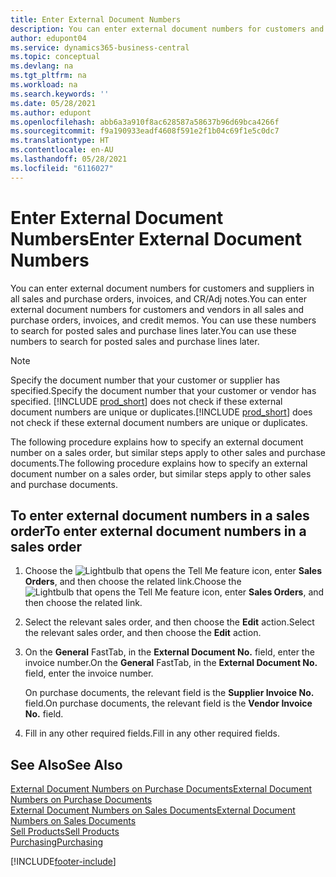 ```yaml
---
title: Enter External Document Numbers
description: You can enter external document numbers for customers and suppliers in all sales and purchase orders, invoices, and CR/Adj notes. You can use these numbers to search for posted sales and purchase lines later.
author: edupont04
ms.service: dynamics365-business-central
ms.topic: conceptual
ms.devlang: na
ms.tgt_pltfrm: na
ms.workload: na
ms.search.keywords: ''
ms.date: 05/28/2021
ms.author: edupont
ms.openlocfilehash: abb6a3a910f8ac628587a58637b96d69bca4266f
ms.sourcegitcommit: f9a190933eadf4608f591e2f1b04c69f1e5c0dc7
ms.translationtype: HT
ms.contentlocale: en-AU
ms.lasthandoff: 05/28/2021
ms.locfileid: "6116027"
---
```

# <a name="enter-external-document-numbers"></a><span data-ttu-id="db5cf-104">Enter External Document Numbers</span><span class="sxs-lookup"><span data-stu-id="db5cf-104">Enter External Document Numbers</span></span>

<span data-ttu-id="db5cf-105">You can enter external document numbers for customers and suppliers in all sales and purchase orders, invoices, and CR/Adj notes.</span><span class="sxs-lookup"><span data-stu-id="db5cf-105">You can enter external document numbers for customers and vendors in all sales and purchase orders, invoices, and credit memos.</span></span> <span data-ttu-id="db5cf-106">You can use these numbers to search for posted sales and purchase lines later.</span><span class="sxs-lookup"><span data-stu-id="db5cf-106">You can use these numbers to search for posted sales and purchase lines later.</span></span>  

> [!NOTE]
> <span data-ttu-id="db5cf-107">Specify the document number that your customer or supplier has specified.</span><span class="sxs-lookup"><span data-stu-id="db5cf-107">Specify the document number that your customer or vendor has specified.</span></span> <span data-ttu-id="db5cf-108">[!INCLUDE [prod_short](includes/prod_short.md)] does not check if these external document numbers are unique or duplicates.</span><span class="sxs-lookup"><span data-stu-id="db5cf-108">[!INCLUDE [prod_short](includes/prod_short.md)] does not check if these external document numbers are unique or duplicates.</span></span>

<span data-ttu-id="db5cf-109">The following procedure explains how to specify an external document number on a sales order, but similar steps apply to other sales and purchase documents.</span><span class="sxs-lookup"><span data-stu-id="db5cf-109">The following procedure explains how to specify an external document number on a sales order, but similar steps apply to other sales and purchase documents.</span></span>

## <a name="to-enter-external-document-numbers-in-a-sales-order"></a><span data-ttu-id="db5cf-110">To enter external document numbers in a sales order</span><span class="sxs-lookup"><span data-stu-id="db5cf-110">To enter external document numbers in a sales order</span></span>  

1. <span data-ttu-id="db5cf-111">Choose the ![Lightbulb that opens the Tell Me feature](media/ui-search/search_small.png "Tell me what you want to do") icon, enter **Sales Orders**, and then choose the related link.</span><span class="sxs-lookup"><span data-stu-id="db5cf-111">Choose the ![Lightbulb that opens the Tell Me feature](media/ui-search/search_small.png "Tell me what you want to do") icon, enter **Sales Orders**, and then choose the related link.</span></span>  
2. <span data-ttu-id="db5cf-112">Select the relevant sales order, and then choose the **Edit** action.</span><span class="sxs-lookup"><span data-stu-id="db5cf-112">Select the relevant sales order, and then choose the **Edit** action.</span></span>  
3. <span data-ttu-id="db5cf-113">On the **General** FastTab, in the **External Document No.** field, enter the invoice number.</span><span class="sxs-lookup"><span data-stu-id="db5cf-113">On the **General** FastTab, in the **External Document No.** field, enter the invoice number.</span></span>  

    <span data-ttu-id="db5cf-114">On purchase documents, the relevant field is the **Supplier Invoice No.** field.</span><span class="sxs-lookup"><span data-stu-id="db5cf-114">On purchase documents, the relevant field is the **Vendor Invoice No.** field.</span></span>
4. <span data-ttu-id="db5cf-115">Fill in any other required fields.</span><span class="sxs-lookup"><span data-stu-id="db5cf-115">Fill in any other required fields.</span></span>  

## <a name="see-also"></a><span data-ttu-id="db5cf-116">See Also</span><span class="sxs-lookup"><span data-stu-id="db5cf-116">See Also</span></span>

[<span data-ttu-id="db5cf-117">External Document Numbers on Purchase Documents</span><span class="sxs-lookup"><span data-stu-id="db5cf-117">External Document Numbers on Purchase Documents</span></span>](purchasing-ext-doc-no.md)  
[<span data-ttu-id="db5cf-118">External Document Numbers on Sales Documents</span><span class="sxs-lookup"><span data-stu-id="db5cf-118">External Document Numbers on Sales Documents</span></span>](sales-how-invoice-sales.md#external-document-numbers)  
[<span data-ttu-id="db5cf-119">Sell Products</span><span class="sxs-lookup"><span data-stu-id="db5cf-119">Sell Products</span></span>](sales-how-sell-products.md)  
[<span data-ttu-id="db5cf-120">Purchasing</span><span class="sxs-lookup"><span data-stu-id="db5cf-120">Purchasing</span></span>](purchasing-manage-purchasing.md)  

[!INCLUDE[footer-include](includes/footer-banner.md)]